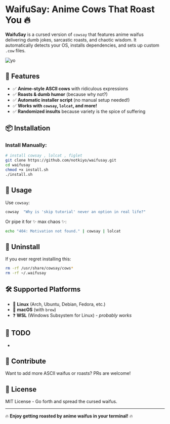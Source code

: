# WaifuSay: Anime Cows That Roast You 🔥

**WaifuSay** is a cursed version of `cowsay` that features anime waifus delivering dumb jokes, sarcastic roasts, and chaotic wisdom. It automatically detects your OS, installs dependencies, and sets up custom `.cow` files.

![yo](https://i.imgur.com/gRRfCn4.png)

## 🎉 Features

- ✅ **Anime-style ASCII cows** with ridiculous expressions
- ✅ **Roasts & dumb humor** (because why not?)
- ✅ **Automatic installer script** (no manual setup needed!)
- ✅ **Works with ********`cowsay`********, ********`lolcat`********, and more!**
- ✅ **Randomized insults** because variety is the spice of suffering

## 📦 Installation


###  Install Manually:

```bash
# install cowsay , lolcat , figlet
git clone https://github.com/notkiyo/waifusay.git
cd waifusay
chmod +x install.sh
./install.sh
```

## 🚀 Usage

Use `cowsay`:

```bash
cowsay  "Why is 'skip tutorial' never an option in real life?"
```

Or pipe it for ✨ max chaos ✨:

```bash
echo "404: Motivation not found." | cowsay | lolcat
```

## 🔧 Uninstall

If you ever regret installing this:

```bash
rm -rf /usr/share/cowsay/cows*
rm -rf ~/.waifusay
```

## 🛠 Supported Platforms

- 🐧 **Linux** (Arch, Ubuntu, Debian, Fedora, etc.)
- 🍏 **macOS** (with `brew`)
- ❓ **WSL** (Windows Subsystem for Linux) - *probably works*

## 📝 TODO

-

## 💖 Contribute

Want to add more ASCII waifus or roasts? PRs are welcome!

## 📜 License

MIT License - Go forth and spread the cursed waifus.

---

🔥 **Enjoy getting roasted by anime waifus in your terminal!** 🔥

